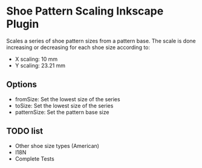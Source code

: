# Shoe Pattern Scaling Inkscape Plugin

Scales a series of shoe pattern sizes from a pattern base. 
The scale is done increasing or decreasing for each shoe size according to:
* X scaling: 10 mm
* Y scaling: 23.21 mm

## Options

* fromSize: Set the lowest size of the series
* toSize: Set the lowest size of the series
* patternSize: Set the pattern base size

## TODO list
* Other shoe size types (American)
* I18N
* Complete Tests